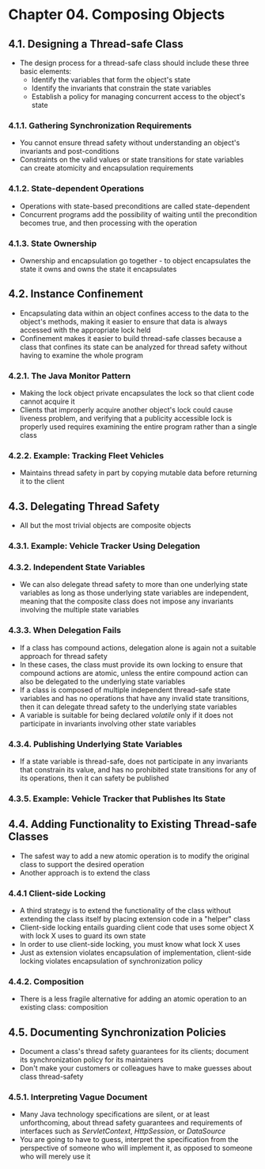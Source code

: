 # Chapter 04. Composing Objects

## 4.1. Designing a Thread-safe Class
* The design process for a thread-safe class should include these three basic elements:
    * Identify the variables that form the object's state
    * Identify the invariants that constrain the state variables
    * Establish a policy for managing concurrent access to the object's state

### 4.1.1. Gathering Synchronization Requirements
* You cannot ensure thread safety without understanding an object's invariants and post-conditions
* Constraints on the valid values or state transitions for state variables can create atomicity and encapsulation requirements

### 4.1.2. State-dependent Operations
* Operations with state-based preconditions are called state-dependent
* Concurrent programs add the possibility of waiting until the precondition becomes true, and then processing with the operation

### 4.1.3. State Ownership
* Ownership and encapsulation go together - to object encapsulates the state it owns and owns the state it encapsulates

## 4.2. Instance Confinement
* Encapsulating data within an object confines access to the data to the object's methods, making it easier to ensure that data is always accessed with the appropriate lock held
* Confinement makes it easier to build thread-safe classes because a class that confines its state can be analyzed for thread safety without having to examine the whole program

### 4.2.1. The Java Monitor Pattern
* Making the lock object private encapsulates the lock so that client code cannot acquire it
* Clients that improperly acquire another object's lock could cause liveness problem, and verifying that a publicity accessible lock is properly used requires examining the entire program rather than a single class

### 4.2.2. Example: Tracking Fleet Vehicles
* Maintains thread safety in part by copying mutable data before returning it to the client

## 4.3. Delegating Thread Safety
* All but the most trivial objects are composite objects

### 4.3.1. Example: Vehicle Tracker Using Delegation

### 4.3.2. Independent State Variables
* We can also delegate thread safety to more than one underlying state variables as long as those underlying state variables are independent, meaning that the composite class does not impose any invariants involving the multiple state variables

### 4.3.3. When Delegation Fails
* If a class has compound actions, delegation alone is again not a suitable approach for thread safety
* In these cases, the class must provide its own locking to ensure that compound actions are atomic, unless the entire compound action can also be delegated to the underlying state variables
* If a class is composed of multiple independent thread-safe state variables and has no operations that have any invalid state transitions, then it can delegate thread safety to the underlying state variables
* A variable is suitable for being declared *volatile* only if it does not participate in invariants involving other state variables

### 4.3.4. Publishing Underlying State Variables
* If a state variable is thread-safe, does not participate in any invariants that constrain its value, and has no prohibited state transitions for any of its operations, then it can safety be published

### 4.3.5. Example: Vehicle Tracker that Publishes Its State

## 4.4. Adding Functionality to Existing Thread-safe Classes
* The safest way to add a new atomic operation is to modify the original class to support the desired operation
* Another approach is to extend the class

### 4.4.1 Client-side Locking
* A third strategy is to extend the functionality of the class without extending the class itself by placing extension code in a "helper" class
* Client-side locking entails guarding client code that uses some object X with lock X uses to guard its own state
* In order to use client-side locking, you must know what lock X uses
* Just as extension violates encapsulation of implementation, client-side locking violates encapsulation of synchronization policy

### 4.4.2. Composition
* There is a less fragile alternative for adding an atomic operation to an existing class: composition

## 4.5. Documenting Synchronization Policies
* Document a class's thread safety guarantees for its clients; document its synchronization policy for its maintainers
* Don't make your customers or colleagues have to make guesses about class thread-safety

### 4.5.1. Interpreting Vague Document
* Many Java technology specifications are silent, or at least unforthcoming, about thread safety guarantees and requirements of interfaces such as *ServletContext*, *HttpSession*, or *DataSource*
* You are going to have to guess, interpret the specification from the perspective of someone who will implement it, as opposed to someone who will merely use it
